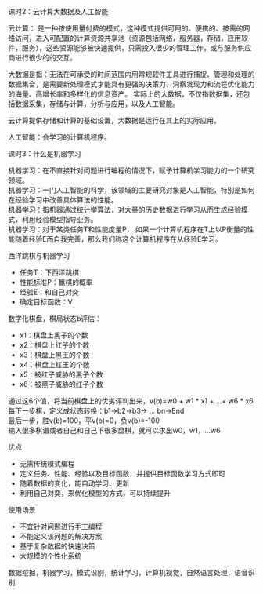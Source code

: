 课时2：云计算大数据及人工智能

云计算： 是一种按使用量付费的模式，这种模式提供可用的、便携的、按需的网络访问，进入可配置的计算资源共享池（资源包括网络，服务器，存储，应用软件，服务），这些资源能够被快速提供，只需投入很少的管理工作，或与服务供应商进行很少的的交互。

大数据是指：无法在可承受的时间范围内用常规软件工具进行捕捉、管理和处理的数据集合，是需要新处理模式才能具有更强的决策力、洞察发现力和流程优化能力的海量、高增长率和多样化的信息资产。
实际上的大数据，不仅指数据集，还包括数据采集，存储与计算，分析与应用，以及人工智能。

云计算提供存储和计算的基础设置，大数据是运行在其上的实际应用。

人工智能：会学习的计算机程序。


课时3：什么是机器学习

机器学习：在不直接针对问题进行编程的情况下，赋予计算机学习能力的一个研究领域。  
机器学习：一门人工智能的科学，该领域的主要研究对象是人工智能，特别是如何在经验学习中改善具体算法的性能。  
机器学习：指机器通过统计学算法，对大量的历史数据进行学习从而生成经验模式，利用经验模型指导业务。  
机器学习：对于某类任务T和性能度量P， 如果一个计算机程序在T上以P衡量的性能随着经验E而自我完善，那么我们称这个计算机程序在从经验E学习。  

西洋跳棋与机器学习
- 任务T：下西洋跳棋
- 性能标准P：赢棋的概率
- 经验E：和自己对奕
- 确定目标函数：V

数字化棋盘，棋局状态b评估：
- x1：棋盘上黑子的个数
- x2：棋盘上红子的个数
- x3：棋盘上黑王的个数
- x4：棋盘上红王的个数
- x5：被红子威胁的黑子个数
- x6：被黑子威胁的红子个数

通过这6个值，将当前棋盘上的优劣评判出来，v(b)=w0 + w1 * x1 + ...+ w6 * x6  
每下一步棋，定义成状态转换：b1->b2->b3-> ... bn->End  
最后一步，胜v(b)=100，平v(b)=0，负v(b)=-100  
输入很多棋谱或者自己和自己下很多盘棋，就可以求出w0，w1，...w6

优点
- 无需传统模式编程
- 定义任务、性能、经验以及目标函数，并提供目标函数学习方式即可
- 随着数据的变化，能自动学习、更新
- 利用自己对奕，来优化模型的方式，可以持续提升

使用场景
- 不宜针对问题进行手工编程
- 不能定义该问题的解决方案
- 基于复杂数据的快速决策
- 大规模的个性化系统

数据挖掘，机器学习，模式识别，统计学习，计算机视觉，自然语言处理，语音识别

